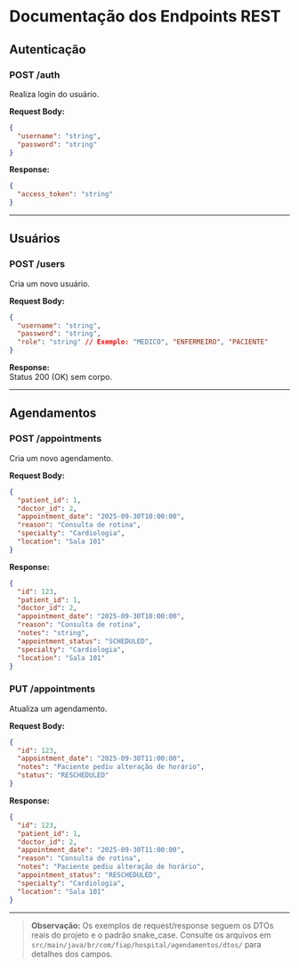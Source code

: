 # Documentação dos Endpoints REST

## Autenticação

### POST /auth
Realiza login do usuário.

**Request Body:**
```json
{
  "username": "string",
  "password": "string"
}
```

**Response:**
```json
{
  "access_token": "string"
}
```

---

## Usuários

### POST /users
Cria um novo usuário.

**Request Body:**
```json
{
  "username": "string",
  "password": "string",
  "role": "string" // Exemplo: "MEDICO", "ENFERMEIRO", "PACIENTE"
}
```

**Response:**  
Status 200 (OK) sem corpo.

---

## Agendamentos

### POST /appointments
Cria um novo agendamento.

**Request Body:**
```json
{
  "patient_id": 1,
  "doctor_id": 2,
  "appointment_date": "2025-09-30T10:00:00",
  "reason": "Consulta de rotina",
  "specialty": "Cardiologia",
  "location": "Sala 101"
}
```

**Response:**
```json
{
  "id": 123,
  "patient_id": 1,
  "doctor_id": 2,
  "appointment_date": "2025-09-30T10:00:00",
  "reason": "Consulta de rotina",
  "notes": "string",
  "appointment_status": "SCHEDULED",
  "specialty": "Cardiologia",
  "location": "Sala 101"
}
```

### PUT /appointments
Atualiza um agendamento.

**Request Body:**
```json
{
  "id": 123,
  "appointment_date": "2025-09-30T11:00:00",
  "notes": "Paciente pediu alteração de horário",
  "status": "RESCHEDULED"
}
```

**Response:**
```json
{
  "id": 123,
  "patient_id": 1,
  "doctor_id": 2,
  "appointment_date": "2025-09-30T11:00:00",
  "reason": "Consulta de rotina",
  "notes": "Paciente pediu alteração de horário",
  "appointment_status": "RESCHEDULED",
  "specialty": "Cardiologia",
  "location": "Sala 101"
}
```

---

> **Observação:** Os exemplos de request/response seguem os DTOs reais do projeto e o padrão snake_case. Consulte os arquivos em `src/main/java/br/com/fiap/hospital/agendamentos/dtos/` para detalhes dos campos.

